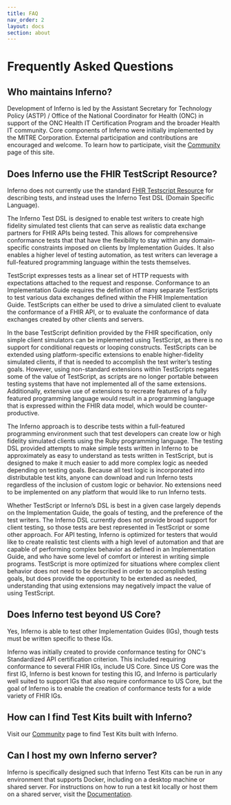 ```yaml
---
title: FAQ
nav_order: 2
layout: docs
section: about
---
```


# Frequently Asked Questions

## Who maintains Inferno?

Development of Inferno is led by the Assistant Secretary for Technology Policy
(ASTP) / Office of the National Coordinator for Health (ONC)
in support of the ONC Health IT Certification Program and the broader Health IT
community.  Core components of Inferno were initially implemented by the MITRE
Corporation.  External participation and contributions are encouraged and
welcome.  To learn how to participate, visit the <a
href="/community">Community</a> page of this site.

## Does Inferno use the FHIR TestScript Resource?

Inferno does not currently use the standard <a
href="https://hl7.org/fhir/tesetscript.html">FHIR Testscript Resource</a> for
describing tests, and instead uses the Inferno Test DSL (Domain Specific
Language).

The Inferno Test DSL is designed to enable test writers to create high fidelity
simulated test clients that can serve as realistic data exchange partners for
FHIR APIs being tested. This allows for comprehensive conformance tests that
that have the flexibility to stay within any domain-specific constraints imposed
on clients by Implementation Guides. It also enables a higher level of testing
automation, as test writers can leverage a full-featured programming language
within the tests themselves.

TestScript expresses tests as a linear set of HTTP requests with expectations
attached to the request and response. Conformance to an Implementation Guide
requires the definition of many separate TestScripts to test various data
exchanges defined within the FHIR Implementation Guide. TestScripts can either
be used to drive a simulated client to evaluate the conformance of a FHIR API,
or to evaluate the conformance of data exchanges created by other clients and
servers.

In the base TestScript definition provided by the FHIR specification, only
simple client simulators can be implemented using TestScript, as there is no
support for conditional requests or looping constructs. TestScripts can be
extended using platform-specific extensions to enable higher-fidelity simulated
clients, if that is needed to accomplish the test writer’s testing goals.
However, using non-standard extensions within TestScripts negates some of the
value of TestScript, as scripts are no longer portable between testing systems
that have not implemented all of the same extensions. Additionally, extensive
use of extensions to recreate features of a fully featured programming language
would result in a programming language that is expressed within the FHIR data
model, which would be counter-productive.

The Inferno approach is to describe tests within a full-featured programming
environment such that test developers can create low or high fidelity simulated
clients using the Ruby programming language. The testing DSL provided attempts
to make simple tests written in Inferno to be approximately as easy to
understand as tests written in TestScript, but is designed to make it much
easier to add more complex logic as needed depending on testing goals. Because
all test logic is incorporated into distributable test kits, anyone can download
and run Inferno tests regardless of the inclusion of custom logic or behavior.
No extensions need to be implemented on any platform that would like to run
Inferno tests.

Whether TestScript or Inferno’s DSL is best in a given case largely depends on
the Implementation Guide, the goals of testing, and the preference of the test
writers. The Inferno DSL currently does not provide broad support for client
testing, so those tests are best represented in TestScript or some other
approach. For API testing, Inferno is optimized for testers that would like to
create realistic test clients with a high level of automation and that are
capable of performing complex behavior as defined in an Implementation Guide,
and who have some level of comfort or interest in writing simple programs.
TestScript is more optimized for situations where complex client behavior does
not need to be described in order to accomplish testing goals, but does provide
the opportunity to be extended as needed, understanding that using extensions
may negatively impact the value of using TestScript.

## Does Inferno test beyond US Core?

Yes, Inferno is able to test other Implementation Guides (IGs), though tests
must be written specific to these IGs.

Inferno was initially created to provide conformance testing for ONC's
Standardized API certification criterion. This included requiring conformance to
several FHIR IGs, include US Core. Since US Core was the first IG, Inferno is
best known for testing this IG, and Inferno is particularly well suited to
support IGs that also require conformance to US Core, but the goal of Inferno is
to enable the creation of conformance tests for a wide variety of FHIR IGs.

## How can I find Test Kits built with Inferno?

Visit our <a href="/community">Community</a> page to find Test Kits built with Inferno.

## Can I host my own Inferno server?

Inferno is specifically designed such that Inferno Test Kits can be run in any
environment that supports Docker, including on a desktop machine or
shared server.  For instructions on how to run a test kit locally or host them on a 
shared server, visit the <a href="/Docs">Documentation</a>.
